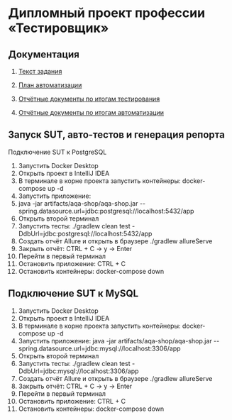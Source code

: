 # Дипломный проект профессии «Тестировщик»

## Документация
1. [Текст задания](docs/Exercise.md)

1. [План автоматизации](docs/Plan.md)

1. [Отчётные документы по итогам тестирования](docs/Report.md)

1. [Отчётные документы по итогам автоматизации](docs/Summary.md)



## Запуск SUT, авто-тестов и генерация репорта
Подключение SUT к PostgreSQL
1.	Запустить Docker Desktop
2.	Открыть проект в IntelliJ IDEA
3.	В терминале в корне проекта запустить контейнеры:
docker-compose up -d
4.	Запустить приложение:
5.	java -jar artifacts/aqa-shop/aqa-shop.jar --spring.datasource.url=jdbc:postgresql://localhost:5432/app 
6.	Открыть второй терминал
7.	Запустить тесты:
./gradlew clean test -DdbUrl=jdbc:postgresql://localhost:5432/app
8.	Создать отчёт Allure и открыть в браузере
./gradlew allureServe
9.	Закрыть отчёт:
CTRL + C -> y -> Enter
10.	Перейти в первый терминал
11.	Остановить приложение:
CTRL + C
12.	Остановить контейнеры:
docker-compose down

## Подключение SUT к MySQL
1.	Запустить Docker Desktop
2.	Открыть проект в IntelliJ IDEA
3.	В терминале в корне проекта запустить контейнеры:
docker-compose up -d
4.	Запустить приложение:
java -jar artifacts/aqa-shop/aqa-shop.jar --spring.datasource.url=jdbc:mysql://localhost:3306/app
5.	Открыть второй терминал
6.	Запустить тесты:
./gradlew clean test -DdbUrl=jdbc:mysql://localhost:3306/app
7.	Создать отчёт Allure и открыть в браузере
./gradlew allureServe
8.	Закрыть отчёт:
CTRL + C -> y -> Enter
9.	Перейти в первый терминал
10.	Остановить приложение:
CTRL + C
11.	Остановить контейнеры:
docker-compose down
